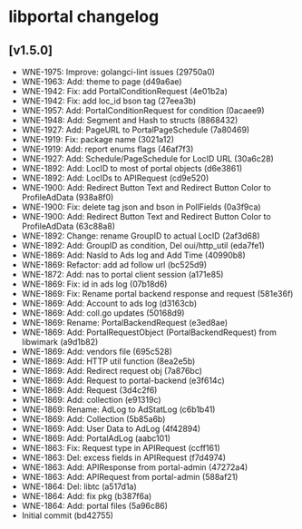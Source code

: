 # libportal changelog 

## [v1.5.0]

 - WNE-1975: Improve: golangci-lint issues (29750a0)
 - WNE-1963: Add: theme to page (d49a6ae)
 - WNE-1942: Fix: add PortalConditionRequest (4e01b2a)
 - WNE-1942: Fix: add loc_id bson tag (27eea3b)
 - WNE-1957: Add: PortalConditionRequest for condition (0acaee9)
 - WNE-1948: Add: Segment and Hash to structs (8868432)
 - WNE-1927: Add: PageURL to PortalPageSchedule (7a80469)
 - WNE-1919: Fix: package name (3021a12)
 - WNE-1919: Add: report enums flags (46af7f3)
 - WNE-1927: Add: Schedule/PageSchedule for LocID URL (30a6c28)
 - WNE-1892: Add: LocID to most of portal objects (d6e3861)
 - WNE-1892: Add: LocIDs to APIRequest (cd9e520)
 - WNE-1900: Add: Redirect Button Text and Redirect Button Color to ProfileAdData (938a8f0)
 - WNE-1900: Fix: delete tag json and bson in PollFields (0a3f9ca)
 - WNE-1900: Add: Redirect Button Text and Redirect Button Color to ProfileAdData (63c88a8)
 - WNE-1892: Change: rename GroupID to actual LocID (2af3d68)
 - WNE-1892: Add: GroupID as condition, Del oui/http_util (eda7fe1)
 - WNE-1869: Add: NasId to Ads log and Add Time (40990b8)
 - WNE-1869: Refactor: add ad follow url (bc525d9)
 - WNE-1872: Add: nas to portal client session (a171e85)
 - WNE-1869: Fix: id in ads log (07b18d6)
 - WNE-1869: Fix: Rename portal backend response and request (581e36f)
 - WNE-1869: Add: Account to ads log (d3163cb)
 - WNE-1869: Add: coll.go updates (50168d9)
 - WNE-1869: Rename: PortalBackendRequest (e3ed8ae)
 - WNE-1869: Add: PortalRequestObject (PortalBackendRequest) from libwimark (a9d1b82)
 - WNE-1869: Add: vendors file (695c528)
 - WNE-1869: Add: HTTP util function (8ea2e5b)
 - WNE-1869: Add: Redirect request obj (7a876bc)
 - WNE-1869: Add: Request to portal-backend (e3f614c)
 - WNE-1869: Add: Request (3d4c2f6)
 - WNE-1869: Add: collection (e91319c)
 - WNE-1869: Rename: AdLog to AdStatLog (c6b1b41)
 - WNE-1869: Add: Collection (5b85a6b)
 - WNE-1869: Add: User Data to AdLog (4f42894)
 - WNE-1869: Add: PortalAdLog (aabc101)
 - WNE-1863: Fix: Request type in APIRequest (ccff161)
 - WNE-1863: Del: excess fields in APIRequest (f7d4974)
 - WNE-1863: Add: APIResponse from portal-admin (47272a4)
 - WNE-1863: Add: APIRequest from portal-admin (588af21)
 - WNE-1864: Del: libtc (a517d1a)
 - WNE-1864: Add: fix pkg (b387f6a)
 - WNE-1864: Add: portal files (5a96c86)
 - Initial commit (bd42755)
